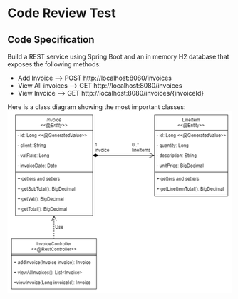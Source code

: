 # Code Review Test

## Code Specification
Build a REST service using Spring Boot and an in memory H2 database that exposes the following methods:
 - Add Invoice --> POST http://localhost:8080/invoices
 - View All invoices --> GET http://localhost:8080/invoices
 - View Invoice --> GET http://localhost:8080/invoices/{invoiceId}

Here is a class diagram showing the most important classes:
![](Class%20Diagram.png)